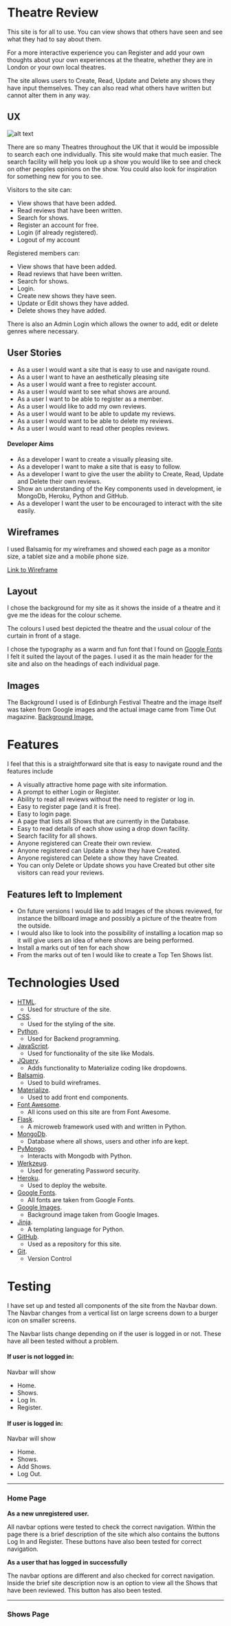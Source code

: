 # Theatre Review

This site is for all to use. You can view shows that others have seen and see what they had to say about them. 

For a more interactive experience you can Register and add your own thoughts about your own experiences at the theatre, whether they are in London or your own local theatres.

The site allows users to Create, Read, Update and Delete any shows they have input themselves. They can also read what others have written but cannot alter them in any way.

## UX

![alt text](static/images/screensizes.PNG)

There are so many Theatres throughout the UK that it would be impossible to search each one individually. This site would make that much easier. The search facility will help you look up a show you would like to see and check on other peoples opinions on the show. You could also look for inspiration for something new for you to see.

Visitors to the site can:

* View shows that have been added.
* Read reviews that have been written.
* Search for shows.
* Register an account for free.
* Login (if already registered).
* Logout of my account

Registered members can:

* View shows that have been added.
* Read reviews that have been written.
* Search for shows.
* Login.
* Create new shows they have seen.
* Update or Edit shows they have added.
* Delete shows they have added.

There is also an Admin Login which allows the owner to add, edit or delete genres where necessary.

## User Stories

* As a user I would want a site that is easy to use and navigate round.
* As a user I want to have an aesthetically pleasing site
* As a user I would want a free to register account.
* As a user I would want to see what shows are around.
* As a user I want to be able to register as a member.
* As a user I would like to add my own reviews.
* As a user I would want to be able to update my reviews.
* As a user I would want to be able to delete my reviews.
* As a user I would want to read other peoples reviews.

#### Developer Aims

* As a developer I want to create a visually pleasing site.
* As a developer I want to make a site that is easy to follow.
* As a developer I want to give the user the ability to Create, Read, Update and Delete their own reviews.
* Show an understanding of the Key components used in development, ie MongoDb, Heroku, Python and GitHub.
* As a developer I want the user to be encouraged to interact with the site easily.


## Wireframes

I used Balsamiq for my wireframes and showed each page as a monitor size, a tablet size and a mobile phone size. 

[Link to Wireframe](https://github.com/Craggy19/theatre_reviews/blob/master/static/images/theatre_wireframes.pdf)

## Layout

I chose the background for my site as it shows the inside of a theatre and it gve me the ideas for the colour scheme. 

The colours I used best depicted the theatre and the usual colour of the curtain in front of a stage.

I chose the typography as a warm and fun font that I found on [Google Fonts](https://fonts.google.com/)
I felt it suited the layout of the pages. I used it as the main header for the site and also on the headings of each individual page.

## Images

The Background I used is of Edinburgh Festival Theatre and the image itself was taken from Google images and the actual image came from Time Out magazine. [Background Image.](https://www.timeout.com/edinburgh/theatre/edinburgh-festivals-2015-theatre-reviews)


 # Features

 I feel that this is a straightforward site that is easy to navigate round and the features include

* A visually attractive home page with site information.
* A prompt to either Login or Register.
* Ability to read all reviews without the need to register or log in.
* Easy to register page (and it is free).
* Easy to login page.
* A page that lists all Shows that are currently in the Database. 
* Easy to read details of each show using a drop down facility.
* Search facility for all shows.
* Anyone registered can Create their own review.
* Anyone registered can Update a show they have Created.
* Anyone registered can Delete a show they have Created.
* You can only Delete or Update shows you have Created but other site visitors can read your reviews.


## Features left to Implement

* On future versions I would like to add Images of the shows reviewed, for instance the billboard image and possibly a picture of the theatre from the outside. 
* I would also like to look into the possibility of installing a location map so it will give users an idea of where shows are being performed. 
* Install a marks out of ten for each show 
* From the marks out of ten I would like to create a Top Ten Shows list.

# Technologies Used

* [HTML](https://html.com/). 
    * Used for structure of the site.
* [CSS](https://www.codecademy.com/learn/learn-css). 
    * Used for the styling of the site.
* [Python](https://www.python.org/about/apps/). 
    * Used for Backend programming.
* [JavaScript](https://www.javascript.com/). 
    * Used for functionality of the site like Modals.
* [JQuery](https://jquery.com/). 
    * Adds functionality to Materialize coding like dropdowns.
* [Balsamiq](https://balsamiq.com/). 
    * Used to build wireframes.
* [Materialize](https://materializecss.com/). 
    * Used to add front end components.
* [Font Awesome](https://fontawesome.com/). 
    * All icons used on this site are from Font Awesome.
* [Flask](https://flask.palletsprojects.com/en/1.1.x/). 
    * A microweb framework used with and written in Python.
* [MongoDb](https://www.mongodb.com/). 
    * Database where all shows, users and other info are kept.
* [PyMongo](https://pypi.org/project/pymongo/). 
    * Interacts with Mongodb with Python.
* [Werkzeug](https://pypi.org/project/Werkzeug/). 
    * Used for generating Password security.
* [Heroku](https://dashboard.heroku.com/apps).
    * Used to deploy the website.
* [Google Fonts](https://fonts.google.com/).
    * All fonts are taken from Google Fonts.
* [Google Images](https://images.google.com/imghp?hl=en&gl=ar&gws_rd=ssl).
    * Background image taken from Google Images.
* [Jinja](https://jinja.palletsprojects.com/en/2.11.x/).
    * A templating language for Python.
* [GitHub](https://github.com/).
    * Used as a repository for this site.
* [Git](https://git-scm.com/).
    * Version Control

    
            
 # Testing

I have set up and tested all components of the site from the Navbar down. The Navbar changes from a vertical list on large screens down to a burger icon on smaller screens.

The Navbar lists change depending on if the user is logged in or not. These have all been tested without a problem.

#### If user is not logged in:

Navbar will show 
* Home.
* Shows.
* Log In.
* Register. 


#### If user is logged in:

Navbar will show
* Home.
* Shows.
* Add Shows.
* Log Out.


---

### **Home Page**

**As a new unregistered user.**

All navbar options were tested to check the correct navigation. Within the page there is a brief description
of the site which also contains the buttons Log In and Register. These buttons have also been tested for correct navigation. 

**As a user that has logged in successfully**

The navbar options are different and also checked for correct navigation. Inside the brief site description now
is an option to view all the Shows that have been reviewed. This button has also been tested. 

---

### **Shows Page**






